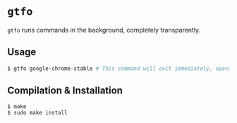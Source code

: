 # `gtfo`
`gtfo` runs commands in the background, completely transparently.

## Usage
```sh
$ gtfo google-chrome-stable # This command will exit immediately, opening Chrome in the background such that you can close the terminal safely without closing Chrome. Chrome's output will be redirected to /dev/null, so that your terminal doesn't get polluted.
```

## Compilation & Installation
```
$ make
$ sudo make install
```
